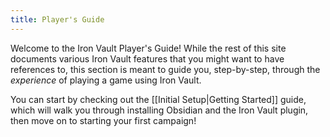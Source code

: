 ```yaml
---
title: Player's Guide
---
```

Welcome to the Iron Vault Player's Guide! While the rest of this site documents various Iron Vault features that you might want to have references to, this section is meant to guide you, step-by-step, through the _experience_ of playing a game using Iron Vault.

You can start by checking out the [[Initial Setup|Getting Started]] guide, which will walk you through installing Obsidian and the Iron Vault plugin, then move on to starting your first campaign!